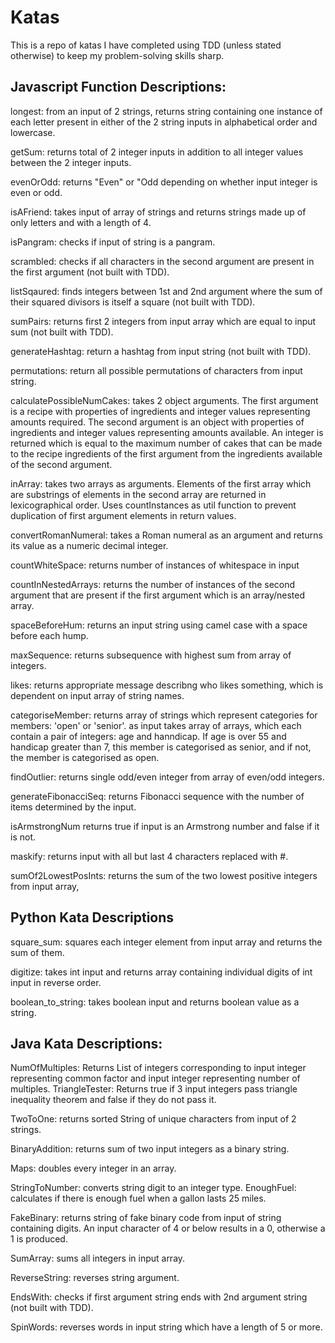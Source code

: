 # Katas
This is a repo of katas I have completed using TDD (unless stated otherwise) to keep my problem-solving skills sharp. 



## Javascript Function Descriptions:
longest: from an input of 2 strings, returns string containing one instance of each letter present in either of the 2 string inputs in alphabetical order and lowercase.

getSum: returns total of 2 integer inputs in addition to all integer values between the 2 integer inputs.

evenOrOdd: returns "Even" or "Odd depending on whether input integer is even or odd. 

isAFriend: takes input of array of strings and returns strings made up of only letters and with a length of 4. 

isPangram: checks if input of string is a pangram.

scrambled: checks if all characters in the second argument are present in the first argument (not built with TDD). 

listSqaured: finds integers between 1st and 2nd argument where the sum of their squared divisors is itself a square (not built with TDD). 

sumPairs: returns first 2 integers from input array which are equal to input sum (not built with TDD). 

generateHashtag: return a hashtag from input string (not built with TDD).

permutations: return all possible permutations of characters from input string. 

calculatePossibleNumCakes: takes 2 object arguments. The first argument is a recipe with properties of ingredients and integer values representing amounts required. The second argument is an object with properties of ingredients and integer values representing amounts available. An integer is returned which is equal to the  maximum number of cakes that can be made to the recipe ingredients of the first argument from the ingredients available of the second argument.

inArray: takes two arrays as arguments. Elements of the first array which are substrings of elements in the second array are returned in lexicographical order. Uses countInstances as util function to prevent duplication of first argument elements in return values. 

convertRomanNumeral: takes a Roman numeral as an argument and returns its value as a numeric decimal integer.

countWhiteSpace: returns number of instances of whitespace in input 

countInNestedArrays: returns the number of instances of the second argument that are present if the first argument which is an array/nested array.
 
spaceBeforeHum:  returns an input string using camel case with a space before each hump. 

maxSequence: returns subsequence with highest sum from array of integers.

likes: returns appropriate message describng who likes something, which is dependent on input array of string names. 

categoriseMember: returns array of strings which represent categories for members: 'open' or 'senior'. as input takes array of arrays, which each contain a pair of integers: age and hanndicap. If age is over 55 and handicap greater than 7, this member is categorised as senior, and if not, the member is categorised as open. 

findOutlier: returns single odd/even integer from array of even/odd integers.

generateFibonacciSeq: returns Fibonacci sequence with the number of items determined by the input. 

isArmstrongNum returns true if input is an Armstrong number and false if it is not.

maskify: returns input with all but last 4 characters replaced with #.

sumOf2LowestPosInts: returns the sum of the two lowest positive integers from input array,

## Python Kata Descriptions

square_sum: squares each integer element from input array and returns the sum of them.  

digitize: takes int input and returns array containing individual digits of int input in reverse order.

boolean_to_string: takes boolean input and returns boolean value as a string.

## Java Kata Descriptions:
NumOfMultiples: Returns List of integers corresponding to input integer representing common factor and input integer representing number of multiples.
TriangleTester: Returns true if 3 input integers pass triangle inequality theorem and false if they do not pass it. 

TwoToOne: returns sorted String of unique characters from input of 2 strings. 

BinaryAddition: returns sum of two input integers as a binary string. 

Maps: doubles every integer in an array.

StringToNumber: converts string digit to an integer type. 
EnoughFuel: calculates if there is enough fuel when a gallon lasts 25 miles.

FakeBinary: returns string of fake binary code from input of string containing digits. An input character of 4 or below results in a 0, otherwise a 1 is produced.

SumArray: sums all integers in input array. 

ReverseString: reverses string argument. 

EndsWith: checks if first argument string ends with 2nd argument string (not built with TDD). 

SpinWords: reverses words in input string which have a length of 5 or more. 